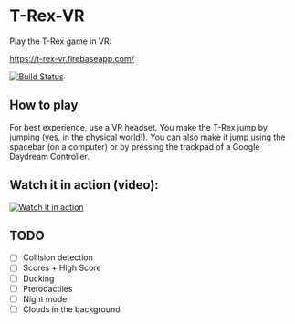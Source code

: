 # T-Rex-VR

Play the T-Rex game in VR:

https://t-rex-vr.firebaseapp.com/

[![Build Status](https://travis-ci.org/urish/t-rex-vr.png?branch=master)](https://travis-ci.org/urish/t-rex-vr)

## How to play

For best experience, use a VR headset. You make the T-Rex jump by jumping (yes, in the physical world!). You can also make it jump using the spacebar (on a computer) or by pressing the trackpad of a Google Daydream Controller.

## Watch it in action (video):

[![Watch it in action](https://user-images.githubusercontent.com/892318/42643239-527c4318-8601-11e8-81e5-5f1ee949c3b4.png)](https://twitter.com/UriShaked/status/939871949072637952)

## TODO

- [ ] Collision detection
- [ ] Scores + High Score
- [ ] Ducking
- [ ] Pterodactiles 
- [ ] Night mode
- [ ] Clouds in the background
